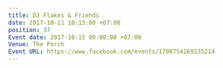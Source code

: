 ```yaml
---
title: DJ Flakes & Friends
date: 2017-10-11 10:13:00 +07:00
position: 37
Event date: 2017-10-15 00:00:00 +07:00
Venue: The Porch
Event URL: https://www.facebook.com/events/1708754269135214
---
```


